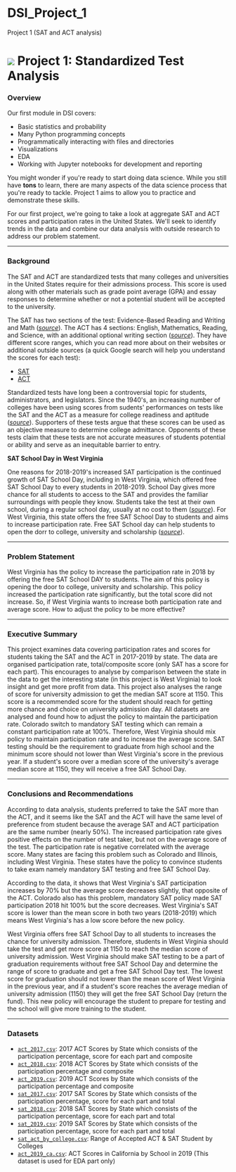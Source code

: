 # DSI_Project_1
Project 1 (SAT and ACT analysis)

# ![](https://ga-dash.s3.amazonaws.com/production/assets/logo-9f88ae6c9c3871690e33280fcf557f33.png) Project 1: Standardized Test Analysis

### Overview

Our first module in DSI covers:
- Basic statistics and probability
- Many Python programming concepts
- Programmatically interacting with files and directories
- Visualizations
- EDA
- Working with Jupyter notebooks for development and reporting

You might wonder if you're ready to start doing data science. While you still have **tons** to learn, there are many aspects of the data science process that you're ready to tackle. Project 1 aims to allow you to practice and demonstrate these skills.

For our first project, we're going to take a look at aggregate SAT and ACT scores and participation rates in the United States. We'll seek to identify trends in the data and combine our data analysis with outside research to address our problem statement.

---
### Background
The SAT and ACT are standardized tests that many colleges and universities in the United States require for their admissions process. This score is used along with other materials such as grade point average (GPA) and essay responses to determine whether or not a potential student will be accepted to the university.

The SAT has two sections of the test: Evidence-Based Reading and Writing and Math ([*source*](https://www.princetonreview.com/college/sat-sections)). The ACT has 4 sections: English, Mathematics, Reading, and Science, with an additional optional writing section ([*source*](https://www.act.org/content/act/en/products-and-services/the-act/scores/understanding-your-scores.html)). They have different score ranges, which you can read more about on their websites or additional outside sources (a quick Google search will help you understand the scores for each test):
* [SAT](https://collegereadiness.collegeboard.org/sat)
* [ACT](https://www.act.org/content/act/en.html)

Standardized tests have long been a controversial topic for students, administrators, and legislators. Since the 1940's, an increasing number of colleges have been using scores from sudents' performances on tests like the SAT and the ACT as a measure for college readiness and aptitude ([*source*](https://www.minotdailynews.com/news/local-news/2017/04/a-brief-history-of-the-sat-and-act/)). Supporters of these tests argue that these scores can be used as an objective measure to determine college admittance. Opponents of these tests claim that these tests are not accurate measures of students potential or ability and serve as an inequitable barrier to entry.

**SAT School Day in West Virginia**

One reasons for 2018-2019's increased SAT participation is the continued growth of SAT School Day, including in West Virginia, which offered free SAT School Day to every students in 2018-2019. School Day gives more chance for all students to access to the SAT and provides the familiar surroundings with people they know. Students take the test at their own school, during a regular school day, usually at no cost to them ([*source*](https://reports.collegeboard.org/archive/sat-suite-program-results/2019/benefits-sat-school-day)). For West Virginia, this state offers the free SAT School Day to students and aims to increase participation rate. Free SAT School day can help students to open the dorr to college, university and scholarship ([*source*](https://collegereadiness.collegeboard.org/sat/k12-educators/sat-school-day/about)).

---
### Problem Statement

West Virginia has the policy to increase the participation rate in 2018 by offering the free SAT School DAY to students. The aim of this policy is opening the door to college, university and scholarship. This policy increased the participation rate significantly, but the total score did not increase. So, if West Virginia wants to increase both participation rate and average score. How to adjust the policy to be more effective?

---
### Executive Summary
This project examines data covering participation rates and scores for students taking the SAT and the ACT in 2017-2019 by state. The data are organised participation rate, total/composite score (only SAT has a score for each part). This encourages to analyse by comparison between the state in the data to get the interesting state (in this project is West Virginia) to look insight and get more profit from data. This project also analyses the range of score for university admission to get the median SAT score at 1150. This score is a recommended score for the student should reach for getting more chance and choice on university admission day. All datasets are analysed and found how to adjust the policy to maintain the participation rate. Colorado switch to mandatory SAT testing which can remain a constant participation rate at 100%. Therefore, West Virginia should mix policy to maintain participation rate and to increase the average score. SAT testing should be the requirement to graduate from high school and the minimum score should not lower than West Virginia's score in the previous year. If a student's score over a median score of the university's average median score at 1150, they will receive a free SAT School Day.

---
### Conclusions and Recommendations

According to data analysis, students preferred to take the SAT more than the ACT, and it seems like the SAT and the ACT will have the same level of preference from student because the average SAT and ACT participation are the same number (nearly 50%). The increased participation rate gives positive effects on the number of test taker, but not on the average score of the test. The participation rate is negative correlated with the average score. Many states are facing this problem such as Colorado and Illinois, including West Virginia. These states have the policy to convince students to take exam namely mandatory SAT testing and free SAT School Day. 

According to the data, it shows that West Virginia's SAT participation increases by 70% but the average score decreases slightly, that opposite of the ACT. Colorado also has this problem, mandatory SAT policy made SAT participation 2018 hit 100% but the score decreases. West Virginia's SAT score is lower than the mean score in both two years (2018-2019) which means West Virginia's has a low score before the new policy.

West Virginia offers free SAT School Day to all students to increases the chance for university admission. Therefore, students in West Virginia should take the test and get more score at 1150 to reach the median score of university admission. West Virginia should make SAT testing to be a part of graduation requirements without free SAT School Day and determine the range of score to graduate and get a free SAT School Day test. The lowest score for graduation should not lower than the mean score of West Virginia in the previous year, and if a student's score reaches the average median of university admission (1150) they will get the free SAT School Day (return the fund). This new policy will encourage the student to prepare for testing and the school will give more training to the student. 

---
### Datasets

* [`act_2017.csv`](./data/act_2017.csv): 2017 ACT Scores by State which consists of the participation percentage, score for each part and composite
* [`act_2018.csv`](./data/act_2018.csv): 2018 ACT Scores by State which consists of the participation percentage and composite
* [`act_2019.csv`](./data/act_2019.csv): 2019 ACT Scores by State which consists of the participation percentage and composite
* [`sat_2017.csv`](./data/sat_2017.csv): 2017 SAT Scores by State which consists of the participation percentage, score for each part and total
* [`sat_2018.csv`](./data/sat_2018.csv): 2018 SAT Scores by State which consists of the participation percentage, score for each part and total
* [`sat_2019.csv`](./data/sat_2019.csv): 2019 SAT Scores by State which consists of the participation percentage, score for each part and total
* [`sat_act_by_college.csv`](./data/sat_act_by_college.csv): Range of Accepted ACT & SAT Student by Colleges
* [`act_2019_ca.csv`](./data/act_2019_ca.csv): ACT Scores in California by School in 2019 (This dataset is used for EDA part only)

